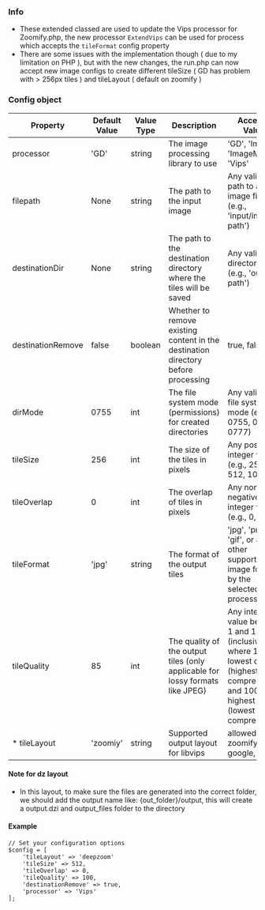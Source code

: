 ### Info
- These extended classed are used to update the Vips processor for Zoomify.php, the new processor `ExtendVips` can be used for process which accepts the `tileFormat` config property
- There are some issues with the implementation though ( due to my limitation on PHP ), but with the new changes, the run.php can now accept new image configs to create different tileSize ( GD has problem with > 256px tiles ) and tileLayout ( default on zoomify )
### Config object
| Property           | Default Value | Value Type | Description | Accepted Values |
|--------------------|---------------|------------|---|-------------------|
| processor          | 'GD'          | string     | The image processing library to use | 'GD', 'Imagick', 'ImageMagick', 'Vips'  |
| filepath           | None          | string     | The path to the input image   | Any valid file path to an image file (e.g., 'input/image-path') |
| destinationDir     | None          | string     | The path to the destination directory where the tiles will be saved | Any valid directory path (e.g., 'output-path')  |
| destinationRemove  | false         | boolean    | Whether to remove existing content in the destination directory before processing  | true, false |
| dirMode            | 0755          | int        | The file system mode (permissions) for created directories  | Any valid Unix file system mode (e.g., 0755, 0775, 0777)  |
| tileSize           | 256           | int        | The size of the tiles in pixels  | Any positive integer value (e.g., 256, 512, 1024)  |
| tileOverlap        | 0             | int        | The overlap of tiles in pixels   | Any non-negative integer value (e.g., 0, 1, 2)     |
| tileFormat         | 'jpg'         | string     | The format of the output tiles   | 'jpg', 'png', 'gif', or any other supported image format by the selected processor           |
| tileQuality        | 85            | int        | The quality of the output tiles (only applicable for lossy formats like JPEG)                         | Any integer value between 1 and 100 (inclusive), where 1 is the lowest quality (highest compression) and 100 is the highest quality (lowest compression) |
| * tileLayout        | 'zoomiy'            | string        | Supported output layout for libvips  | allowed: dz, zoomify, google, iiif, iiif3 |  

#### Note for dz layout
- In this layout, to make sure the files are generated into the correct folder, we should add the output name like: {out_folder}/output, this will create a output.dzi and output_files folder to the directory

#### Example
```
// Set your configuration options
$config = [
    'tileLayout' => 'deepzoom'
    'tileSize' => 512,
    'tileOverlap' => 0,
    'tileQuality' => 100,
    'destinationRemove' => true,
    'processor' => 'Vips'
];
```

